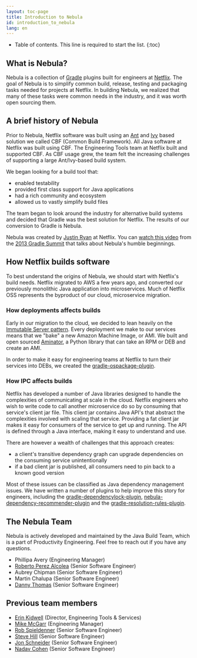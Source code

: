 ```yaml
---
layout: toc-page
title: Introduction to Nebula
id: introduction_to_nebula
lang: en
---
```


* Table of contents. This line is required to start the list.
{:toc}

## What is Nebula?

Nebula is a collection of [Gradle](http://gradle.org/) plugins built for engineers at [Netflix](http://jobs.netflix.com). The goal of Nebula is to simplify common build, release, testing and packaging tasks needed for projects at Netflix. In building Nebula, we realized that many of these tasks were common needs in the industry, and it was worth open sourcing them.

## A brief history of Nebula

Prior to Nebula, Netflix software was built using an [Ant](http://ant.apache.org/) and [Ivy](http://ant.apache.org/ivy/) based solution we called CBF (Common Build Framework). All Java software at Netflix was built using CBF. The Engineering Tools team at Netflix built and supported CBF. As CBF usage grew, the team felt the increasing challenges of supporting a large Ant/Ivy-based build system.

We began looking for a build tool that:

- enabled testability
- provided first class support for Java applications
- had a rich community and ecosystem
- allowed us to vastly simplify build files

The team began to look around the industry for alternative build systems and decided that Gradle was the best solution for Netflix. The results of our conversion to Gradle is Nebula.

Nebula was created by [Justin Ryan](https://twitter.com/quidryan) at Netflix. You can [watch this video](https://www.youtube.com/watch?v=iRwJrvj_hKw) from the [2013 Gradle Summit](http://gradlesummit.com/conference/santa_clara/2013/06/home) that talks about Nebula's humble beginnings.

## How Netflix builds software

To best understand the origins of Nebula, we should start with Netflix's build needs. Netflix migrated to AWS a few years ago, and converted our previously monolithic Java application into microservices. Much of Netflix OSS represents the byproduct of our cloud, microservice migration.

### How deployments affects builds

Early in our migration to the cloud, we decided to lean heavily on the [Immutable Server pattern](http://martinfowler.com/bliki/ImmutableServer.html). Every deployment we make to our services means that we "bake" a new Amazon Machine Image, or AMI. We built and open sourced [Aminator](https://github.com/Netflix/aminator), a Python library that can take an RPM or DEB and create an AMI.

In order to make it easy for engineering teams at Netflix to turn their services into DEBs, we created the [gradle-ospackage-plugin](https://github.com/nebula-plugins/gradle-ospackage-plugin).

### How IPC affects builds

Netflix has developed a number of Java libraries designed to handle the complexities of communicating at scale in the cloud. Netflix engineers who wish to write code to call another microservice do so by consuming that service's client jar file. This client jar contains Java API's that abstract the complexities involved with scaling that service. Providing a fat client jar makes it easy for consumers of the service to get up and running. The API is defined through a Java interface, making it easy to understand and use.

There are however a wealth of challenges that this approach creates:

- a client's transitive dependency graph can upgrade dependencies on the consuming service unintentionally
- if a bad client jar is published, all consumers need to pin back to a known good version

Most of these issues can be classified as Java dependency management issues. We have written a number of plugins to help improve this story for engineers, including the [gradle-dependencylock-plugin](https://github.com/nebula-plugins/gradle-dependency-lock-plugin), [nebula-dependency-recommender-plugin](https://github.com/nebula-plugins/nebula-dependency-recommender-plugin) and the [gradle-resolution-rules-plugin](https://github.com/nebula-plugins/gradle-resolution-rules-plugin).

## The Nebula Team

Nebula is actively developed and maintained by the Java Build Team, which is a part of Productivity Engineering. Feel free to reach out if you have any questions.

- Phillipa Avery (Engineering Manager)
- [Roberto Perez Alcolea](https://twitter.com/rpalcolea) (Senior Software Engineer)
- Aubrey Chipman (Senior Software Engineer)
- Martin Chalupa (Senior Software Engineer)
- [Danny Thomas](https://twitter.com/dannythomas) (Senior Software Engineer)

## Previous team members

- [Erin Kidwell](https://twitter.com/erinmkidwell) (Director, Engineering Tools & Services)
- [Mike McGarr](https://twitter.com/SonOfGarr) (Engineering Manager)
- [Rob Spieldenner](https://twitter.com/robspieldenner) (Senior Software Engineer)
- [Steve Hill](https://twitter.com/sghill) (Senior Software Engineer)
- [Jon Schneider](https://twitter.com/jon_k_schneider) (Senior Software Engineer)
- [Nadav Cohen](https://twitter.com/nadavc) (Senior Software Engineer)
